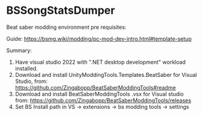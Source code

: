 # BSSongStatsDumper


Beat saber modding environment pre requisites:

Guide: https://bsmg.wiki/modding/pc-mod-dev-intro.html#template-setup

Summary:
1) Have visual studio 2022 with ".NET desktop development" workload installed.
2) Download and install UnityModdingTools.Templates.BeatSaber for Visual Studio, from: https://github.com/Zingabopp/BeatSaberModdingTools#readme
3) Download and install BeatSaberModdingTools .vsx for Visual studio from: https://github.com/Zingabopp/BeatSaberModdingTools/releases
4) Set BS Install path in VS -> extensions -> bs modding tools -> settings
